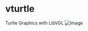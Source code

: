 # vturtle
Turtle Graphics with LibVGL
![Image](https://github.com/user-attachments/assets/adf5899f-00de-4e4a-9412-0c3a1988a9cb)
